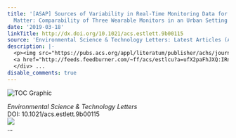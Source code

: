 ```yaml
---
title: '[ASAP] Sources of Variability in Real-Time Monitoring Data for Fine Particulate
  Matter: Comparability of Three Wearable Monitors in an Urban Setting'
date: '2019-03-18'
linkTitle: http://dx.doi.org/10.1021/acs.estlett.9b00115
source: 'Environmental Science & Technology Letters: Latest Articles (ACS Publications)'
description: |-
  <p><img src="https://pubs.acs.org/appl/literatum/publisher/achs/journals/content/estlcu/0/estlcu.ahead-of-print/acs.estlett.9b00115/20190318/images/medium/ez-2019-001157_0002.gif" alt="TOC Graphic"/></p><div><cite>Environmental Science & Technology Letters</cite></div><div>DOI: 10.1021/acs.estlett.9b00115</div><div class="feedflare">
  <a href="http://feeds.feedburner.com/~ff/acs/estlcu?a=ufX2paFhJXQ:IRnIG_AJQxE:yIl2AUoC8zA"><img src="http://feeds.feedburner.com/~ff/acs/estlcu?d=yIl2AUoC8zA" border="0"></img></a>
  </div> ...
disable_comments: true
---
```

<p><img src="https://pubs.acs.org/appl/literatum/publisher/achs/journals/content/estlcu/0/estlcu.ahead-of-print/acs.estlett.9b00115/20190318/images/medium/ez-2019-001157_0002.gif" alt="TOC Graphic"/></p><div><cite>Environmental Science & Technology Letters</cite></div><div>DOI: 10.1021/acs.estlett.9b00115</div><div class="feedflare">
<a href="http://feeds.feedburner.com/~ff/acs/estlcu?a=ufX2paFhJXQ:IRnIG_AJQxE:yIl2AUoC8zA"><img src="http://feeds.feedburner.com/~ff/acs/estlcu?d=yIl2AUoC8zA" border="0"></img></a>
</div> ...